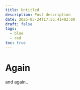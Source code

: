 ```yaml
---
title: Untitled
description: Post description
date: 2025-05-24T17:55:41+02:00
draft: false
tags:
  - blue
  - red
toc: true
---
```



# Again

and again..
